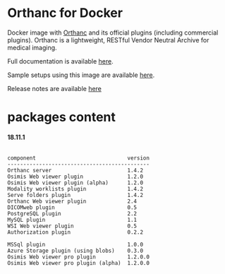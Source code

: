# Orthanc for Docker
Docker image with [Orthanc](http://www.orthanc-server.com/) and its official plugins (including commercial plugins). Orthanc is a lightweight, RESTful Vendor Neutral Archive for medical imaging.

Full documentation is available [here](https://osimis.atlassian.net/wiki/spaces/OKB/pages/26738689/How+to+use+osimis+orthanc+Docker+images).

Sample setups using this image are available [here](https://bitbucket.org/osimis/orthanc-setup-samples/).

Release notes are available [here](https://bitbucket.org/osimis/orthanc-builder/src/master/release-notes-docker-images.txt)


# packages content

#### 18.11.1
```

component                             version
---------------------------------------------
Orthanc server                        1.4.2
Osimis Web viewer plugin              1.2.0
Osimis Web viewer plugin (alpha)      1.2.0
Modality worklists plugin             1.4.2
Serve folders plugin                  1.4.2
Orthanc Web viewer plugin             2.4
DICOMweb plugin                       0.5
PostgreSQL plugin                     2.2
MySQL plugin                          1.1
WSI Web viewer plugin                 0.5
Authorization plugin                  0.2.2

MSSql plugin                          1.0.0
Azure Storage plugin (using blobs)    0.3.0
Osimis Web viewer pro plugin          1.2.0.0
Osimis Web viewer pro plugin (alpha)  1.2.0.0
```
